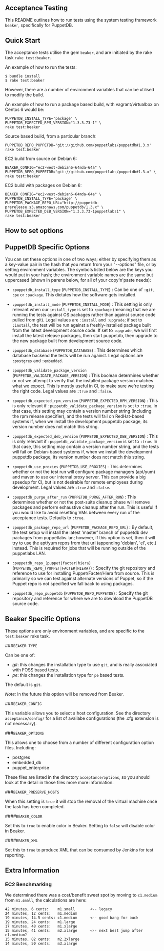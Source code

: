Acceptance Testing
------------------

This README outlines how to run tests using the system testing framework `beaker`, specifically for PuppetDB.

## Quick Start

The acceptance tests utilise the gem `beaker`, and are initiated by the rake task `rake test:beaker`.

An example of how to run the tests:

    $ bundle install
    $ rake test:beaker

However, there are a number of environment variables that can be utilised to modify the build.

An example of how to run a package based build, with vagrant/virtualbox on Centos 6 would be:

    PUPPETDB_INSTALL_TYPE='package' \
    PUPPETDB_EXPECTED_RPM_VERSION="1.3.3.73-1" \
    rake test:beaker

Source based build, from a particular branch:

    PUPPETDB_REPO_PUPPETDB='git://github.com/puppetlabs/puppetdb#1.3.x'
    rake test:beaker

EC2 build from source on Debian 6:

    BEAKER_CONFIG="ec2-west-debian6-64mda-64a" \
    PUPPETDB_REPO_PUPPETDB="git://github.com/puppetlabs/puppetdb#1.3.x" \
    rake test:beaker

EC2 build with packages on Debian 6:

    BEAKER_CONFIG="ec2-west-debian6-64mda-64a" \
    PUPPETDB_INSTALL_TYPE='package' \
    PUPPETDB_PACKAGE_REPO_URL="http://puppetdb-prerelease.s3.amazonaws.com/puppetdb/1.3.x" \
    PUPPETDB_EXPECTED_DEB_VERSION="1.3.3.73-1puppetlabs1" \
    rake test:beaker

## How to set options

## PuppetDB Specific Options

You can set these options in one of two ways; either by specifying them as a key-value
pair in the hash that you return from your "--options" file, or by setting
environment variables.  The symbols listed below are the keys you would put
in your hash; the environment variable names are the same but uppercased
(shown in parens below, for all of your copy'n'paste needs):

* `:puppetdb_install_type` (`PUPPETDB_INSTALL_TYPE`) : Can be one of `:git`,
  `:pe` or `:package`. This dictates how the software gets installed.

* `:puppetdb_install_mode` (`PUPPETDB_INSTALL_MODE`) : This setting is only
  relevant when our `install_type` is set to `:package` (meaning that we are
  running the tests against OS packages rather than against source code pulled
  from git).  Legal values are `:install` and `:upgrade`; if set to `:install`,
  the test will be run against a freshly-installed package built from the
  latest development source code.  If set to `:upgrade`, we will first install
  the latest release packages, then start puppetdb, then upgrade to the new package
  built from development source code.

* `:puppetdb_database` (`PUPPETDB_DATABASE`) : This determines which database
  backend the tests will be run against.  Legal options are `:postgres` and
  `:embedded`.

* `:puppetdb_validate_package_version` (`PUPPETDB_VALIDATE_PACKAGE_VERSION`) :
  This boolean determines whether or not we attempt to verify that the installed
  package version matches what we expect.  This is mostly useful in CI, to make
  sure we're testing the right code.  Legal values are `:true` and `:false`.

* `:puppetdb_expected_rpm_version` (`PUPPETDB_EXPECTED_RPM_VERSION`) :
  This is only relevant if `:puppetdb_validate_package_version` is set to `:true`.
  In that case, this setting may contain a version number string (including the
  rpm release specifier), and the tests will fail on RedHat-based systems if, when
  we install the development puppetdb package, its version number does not match
  this string.

* `:puppetdb_expected_deb_version` (`PUPPETDB_EXPECTED_DEB_VERSION`) :
  This is only relevant if `:puppetdb_validate_package_version` is set to `:true`.
  In that case, this setting may contain a version number string, and the tests
  will fail on Debian-based systems if, when we install the development puppetdb
  package, its version number does not match this string.

* `:puppetdb_use_proxies` (`PUPPETDB_USE_PROXIES`) : This determines whether or
  not the test run will configure package managers (apt/yum) and maven to use
  our internal proxy server.  This can provide a big speedup for CI, but is
  not desirable for remote employees during development.  Legal values are `:true`
  and `:false`.

* `:puppetdb_purge_after_run` (`PUPPETDB_PURGE_AFTER_RUN`) : This determines
  whether or not the post-suite cleanup phase will remove packages and perform
  exhaustive cleanup after the run.  This is useful if you would like to avoid
  resetting VMs between every run of the acceptance tests.  Defaults to `:true`.

* `:puppetdb_package_repo_url` (`PUPPETDB_PACKAGE_REPO_URL`) : By default,
  the test setup will install the latest 'master' branch of puppetdb dev packages
  from puppetlabs.lan; however, if this option is set, then it will try to use
  the apt/yum repos from that url (appending 'debian', 'el', etc.) instead.  This
  is required for jobs that will be running outside of the puppetlabs LAN.

* `:puppetdb_repo_(puppet|facter|hiera)` (`PUPPETDB_REPO_(PUPPET|FACTER|HIERA)`) :
  Specify the git repository and reference to use for installing Puppet/Facter/Hiera
  from source. This is primarily so we can test against alternate versions of
  Puppet, so if the Puppet repo is not specified we fall back to using packages.

* `:puppetdb_repo_puppetdb` (`PUPPETDB_REPO_PUPPETDB`) :
  Specify the git repository and reference for where we are to download the
  PuppetDB source code.

## Beaker Specific Options

These options are only environment variables, and are specific to the `test:beaker` rake task.

###`BEAKER_TYPE`

Can be one of:

* _git_: this changes the installation type to use `git`, and is really associated with FOSS based tests.
* _pe_: this changes the installation type for `pe` based tests.

The default is `git`.

*Note:* In the future this option will be removed from Beaker.

###`BEAKER_CONFIG`

This variable allows you to select a host configuration. See the directory `acceptance/config/` for a list of availabe configurations (the .cfg extension is not necessary).

###`BEAKER_OPTIONS`

This allows one to choose from a number of different configuration option files. Including:

* postgres
* embedded\_db
* puppet\_enterprise

These files are listed in the directory `acceptance/options`, so you should look at the detail in those files more more information.

###`BEAKER_PRESERVE_HOSTS`

When this setting is `true` it will stop the removal of the virtual machine once the task has been completed.

####`BEAKER_COLOR`

Set this to `true` to enable color in Beaker. Setting to `false` will disable color in Beaker.

####`BEAKER_XML`

Set this to `true` to produce XML that can be consumed by Jenkins for test reporting.

## Extra Information

### EC2 Benchmarking

We determined there was a cost/benefit sweet spot by moving to `c1.medium` from `m1.small`, the calculations are here:

    42 minutes, 6 cents:    m1.small       <-- legacy
    24 minutes, 12 cents:   m1.medium
    19 minutes, 14.5 cents: c1.medium      <-- good bang for buck
    19 minutes, 24 cents:   m1.large
    17 minutes, 48 cents:   m1.xlarge
    15 minutes, 41 cents:   m2.xlarge      <-- next best jump after c1.medium?
    15 minutes, 82 cents:   m2.2xlarge
    14 minutes, 50 cents:   m3.xlarge
